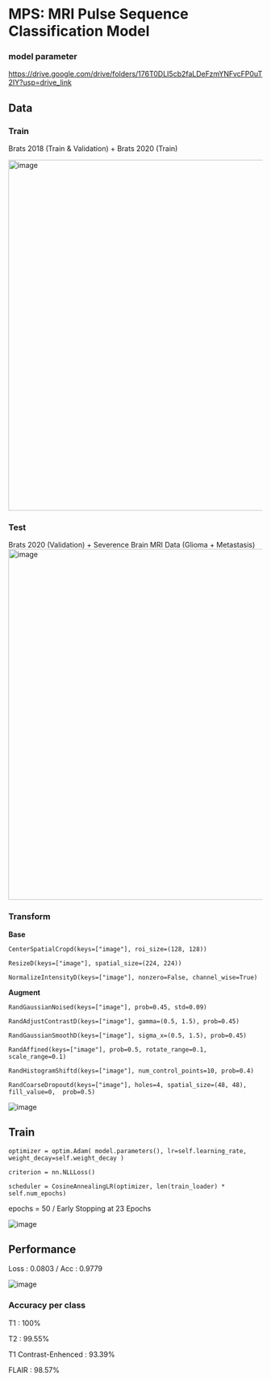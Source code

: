 # MPS: MRI Pulse Sequence Classification Model

### model parameter

https://drive.google.com/drive/folders/176T0DLI5cb2faLDeFzmYNFvcFP0uT2IY?usp=drive_link

## Data

### Train
Brats 2018 (Train & Validation) + Brats 2020 (Train)

<img width="695" alt="image" src="https://github.com/user-attachments/assets/20798156-e789-4d1d-b4a2-95383f5baa1a" />



### Test
Brats 2020 (Validation) + Severence Brain MRI Data (Glioma + Metastasis)
<img width="695" alt="image" src="https://github.com/user-attachments/assets/74d2a217-7975-4f7b-8846-f8ffe2f66ff9" />


### Transform

**Base**

`CenterSpatialCropd(keys=["image"], roi_size=(128, 128))`

`ResizeD(keys=["image"], spatial_size=(224, 224))`

`NormalizeIntensityD(keys=["image"], nonzero=False, channel_wise=True)`



**Augment**

`RandGaussianNoised(keys=["image"], prob=0.45, std=0.09)`

`RandAdjustContrastD(keys=["image"], gamma=(0.5, 1.5), prob=0.45)`

`RandGaussianSmoothD(keys=["image"], sigma_x=(0.5, 1.5), prob=0.45)`

`RandAffined(keys=["image"], prob=0.5, rotate_range=0.1, scale_range=0.1)`

`RandHistogramShiftd(keys=["image"], num_control_points=10, prob=0.4)`

`RandCoarseDropoutd(keys=["image"], holes=4, spatial_size=(48, 48), fill_value=0,  prob=0.5)`


![image](https://github.com/user-attachments/assets/bbe25673-2028-4afa-9d83-e79bf64f9037)


## Train

`optimizer = optim.Adam(
            model.parameters(),
            lr=self.learning_rate,
            weight_decay=self.weight_decay
        )`
        
`criterion = nn.NLLLoss()`

`scheduler = CosineAnnealingLR(optimizer, len(train_loader) * self.num_epochs)`

epochs = 50 / Early Stopping at 23 Epochs

![image](https://github.com/user-attachments/assets/b7420dbb-7797-4bd5-8e4e-2aeab462940c)



## Performance
Loss : 0.0803 / Acc : 0.9779

![image](https://github.com/user-attachments/assets/6ab80fdf-0c78-4cb4-b1e7-3cdb276e357b)


### Accuracy per class
T1 : 100%

T2 : 99.55%

T1 Contrast-Enhenced : 93.39%

FLAIR : 98.57%
